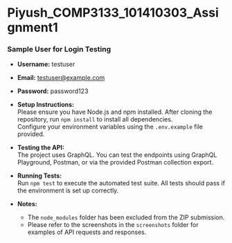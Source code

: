 
# Piyush_COMP3133_101410303_Assignment1

### Sample User for Login Testing

- **Username:** testuser  
- **Email:** testuser@example.com  
- **Password:** password123

- **Setup Instructions:**  
  Please ensure you have Node.js and npm installed. After cloning the repository, run `npm install` to install all dependencies.  
  Configure your environment variables using the `.env.example` file provided.

- **Testing the API:**  
  The project uses GraphQL. You can test the endpoints using GraphQL Playground, Postman, or via the provided Postman collection export.

- **Running Tests:**  
  Run `npm test` to execute the automated test suite. All tests should pass if the environment is set up correctly.

- **Notes:**  
  - The `node_modules` folder has been excluded from the ZIP submission.  
  - Please refer to the screenshots in the `screenshots` folder for examples of API requests and responses.


